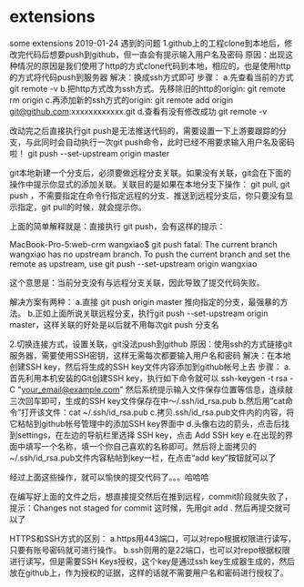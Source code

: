 # extensions
some extensions
2019-01-24 遇到的问题
1.github上的工程clone到本地后，修改完代码后想要push到github，但一直会有提示输入用户名及密码
原因：出现这种情况的原因是我们使用了http的方式clone代码到本地，相应的，也是使用http的方式将代码push到服务器
解决：换成ssh方式即可
步骤：
a.先查看当前的方式 git remote -v
b.把http方式改为ssh方式。先移除旧的http的origin: git remote rm origin
c.再添加新的ssh方式的origin: git remote add origin git@github.com:xxxxxxxxxxxx.git
d.查看有没有修改成功 git remote -v

改动完之后直接执行git push是无法推送代码的，需要设置一下上游要跟踪的分支，与此同时会自动执行一次git push命令，此时已经不用要求输入用户名及密码啦！
git push --set-upstream origin master

git本地新建一个分支后，必须要做远程分支关联。如果没有关联，git会在下面的操作中提示你显式的添加关联。关联目的是如果在本地分支下操作： git pull, git push ，不需要指定在命令行指定远程的分支．推送到远程分支后，你只要没有显示指定，git pull的时候，就会提示你。


上面的简单解释就是：直接执行 git push，会有这样的提示：

MacBook-Pro-5:web-crm wangxiao$ git push
fatal: The current branch wangxiao has no upstream branch.
To push the current branch and set the remote as upstream, use
    git push --set-upstream origin wangxiao

这个意思是：当前分支没有与远程分支关联，因此导致了提交代码失败。

解决方案有两种：
a.直接 git push origin master 推向指定的分支，最强暴的方法。
b.正如上面所说关联远程分支，执行git push --set-upstream origin master，这样关联的好处是以后就不用每次git push 分支名

2.切换连接方式，设置关联，git没法push到github
原因：使用ssh的方式链接git服务器，需要使用SSH密钥，这样无需每次都要输入用户名和密码
解决：在本地创建SSH key，然后将生成的SSH key文件内容添加到github帐号上去
步骤：
a.首先利用本机安装的Git创建SSH key，执行如下命令就可以
    ssh-keygen -t rsa -C "your_email@example.com"
    然后系统提示输入文件保存位置等信息，连续敲三次回车即可，生成的SSH key文件保存在中～/.ssh/id_rsa.pub
b.然后用”cat命令”打开该文件：cat ~/.ssh/id_rsa.pub
c.拷贝.ssh/id_rsa.pub文件内的内容，将它粘帖到github帐号管理中的添加SSH key界面中
d.头像右边的箭头，点击后找到settings，在左边的导航栏里选择 SSH key，点击 Add SSH key 
e.在出现的界面中填写一个名称，填一个你自己喜欢的名称即可。然后将上面拷贝的~/.ssh/id_rsa.pub文件内容粘帖到key一栏，在点击“add key”按钮就可以了

经过上面这些操作，就可以愉快的提交代码了。。。哈哈哈

在编写好上面的文件之后，想直接提交然后在推到远程，commit阶段就失败了，提示：Changes not staged for commit
这时候，先用git add .  然后再提交就可以了

HTTPS和SSH方式的区别：
a.https用443端口，可以对repo根据权限进行读写，只要有账号密码就可进行操作。
b.ssh则用的是22端口，也可以对repo根据权限进行读写，但是需要SSH Keys授权，这个key是通过ssh key生成器生成的，然后放在github上，作为授权的证据，这样的话就不需要用户名和密码进行授权了。
    